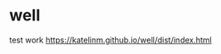 # well
test work <a href='https://katelinm.github.io/well/dist/index.html' target='_blank'>https://katelinm.github.io/well/dist/index.html</a>
